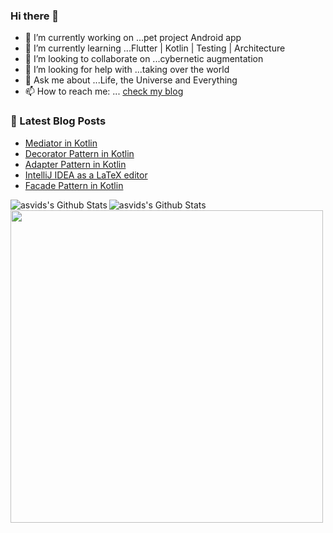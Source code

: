 ### Hi there 👋

- 🔭 I’m currently working on ...pet project Android app
- 🌱 I’m currently learning ...Flutter | Kotlin | Testing | Architecture
- 👯 I’m looking to collaborate on ...cybernetic augmentation
- 🤔 I’m looking for help with ...taking over the world
- 💬 Ask me about ...Life, the Universe and Everything 
- 📫 How to reach me: ... [check my blog](https://asvid.github.io/)

### 📕 Latest Blog Posts
<!-- BLOG-POST-LIST:START -->
- [Mediator in Kotlin](http://asvid.github.io//kotlin_mediator_pattern)
- [Decorator Pattern in Kotlin](http://asvid.github.io//kotlin-decorator-pattern)
- [Adapter Pattern in Kotlin](http://asvid.github.io//kotlin-adapter-pattern)
- [IntelliJ IDEA as a LaTeX editor](http://asvid.github.io//intellij-latex-editor)
- [Facade Pattern in Kotlin](http://asvid.github.io//kotlin-facade-pattern)
<!-- BLOG-POST-LIST:END -->

<img align="left" alt="asvids's Github Stats" src="https://github-readme-stats.vercel.app/api?username=asvid&show_icons=true&hide_border=true&theme=dracula&include_all_commits=true&count_private=true" />
<img align="left" alt="asvids's Github Stats" src="https://github-readme-stats.vercel.app/api/top-langs/?username=asvid&layout=compact&show_icons=true&hide_border=true&theme=dracula&count_private=true&exclude_repo=szablony-allegro,app-resource-bundle,VineApp,Frigo-backend,android-build-tweaks,asvid.github.io&langs_count=10"/>

<img align="left" src="https://wakatime.com/share/@c50ef60a-e504-48e3-993e-25e666cca998/258ff3ee-3c70-4435-afe3-dfbbf86dee90.svg" width="500"/>

